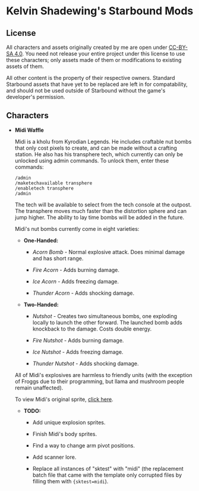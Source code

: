 # Kelvin Shadewing's Starbound Mods

## License

All characters and assets originally created by me are open under [CC-BY-SA 4.0](https://creativecommons.org/licenses/by-sa/4.0/). You need not release your entire project under this license to use these characters; only assets made of them or modifications to existing assets of them.

All other content is the property of their respective owners. Standard Starbound assets that have yet to be replaced are left in for compatability, and should not be used outside of Starbound without the game's developer's permission.

## Characters

* __**Midi Waffle**__

  Midi is a kholu from Kyrodian Legends. He includes craftable nut bombs that only cost pixels to create, and can be made without a crafting station. He also has his transphere tech, which currently can only be unlocked using admin commands. To unlock them, enter these commands:
  
  ```
  /admin
  /maketechavailable transphere
  /enabletech transphere
  /admin
  ```
  
  The tech will be available to select from the tech console at the outpost. The transphere moves much faster than the distortion sphere and can jump higher. The ability to lay time bombs will be added in the future.
  
  Midi's nut bombs currently come in eight varieties:
  
  * **One-Handed:**
    
    * *Acorn Bomb* - Normal explosive attack. Does minimal damage and has short range.
    
    * *Fire Acorn* - Adds burning damage.
    
    * *Ice Acorn* - Adds freezing damage.
    
    * *Thunder Acorn* - Adds shocking damage.
    
  * **Two-Handed:**
  
    * *Nutshot* - Creates two simultaneous bombs, one exploding locally to launch the other forward. The launched bomb adds knockback to the damage. Costs double energy.
    
    * *Fire Nutshot* - Adds burning damage.
    
    * *Ice Nutshot* - Adds freezing damage.
    
    * *Thunder Nutshot* - Adds shocking damage.
  
  All of Midi's explosives are harmless to friendly units (with the exception of Froggs due to their programming, but llama and mushroom people remain unaffected).
  
  To view Midi's original sprite, [click here](http://kelvinshadewing.net/art/pixel/midi).
  
  * **TODO:**
  
    * Add unique explosion sprites.
    
    * Finish Midi's body sprites.
    
    * Find a way to change arm pivot positions.
    
    * Add scanner lore.
    
    * Replace all instances of "sktest" with "midi" (the replacement batch file that came with the template only corrupted files by filling them with `{sktest=midi`).